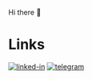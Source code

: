 Hi there 👋


# Links

[![linked-in](https://img.shields.io/badge/Linked_In-0077B5?style=for-the-badge&logo=LinkedIn&logoColor=white)](https://www.linkedin.com/in/shchetnikovich)
[![telegram](https://img.shields.io/badge/Telegram-0077B5?style=for-the-badge&logo=Telegram&logoColor=white)](https://t.me/shchetnikovich)
